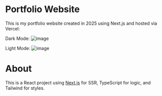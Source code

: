 # Portfolio Website

This is my portfolio website created in 2025 using Next.js and hosted via Vercel:

Dark Mode:
![image](https://github.com/user-attachments/assets/fe510bca-e380-48a1-b39f-1060ad18e9d5)

Light Mode:
![image](https://github.com/user-attachments/assets/b1efd27e-83cf-4997-b8e0-e635d0bdb1f4)

# About

This is a React project using [Next.js](https://nextjs.org) for SSR, TypeScript for logic, and Tailwind for styles.
